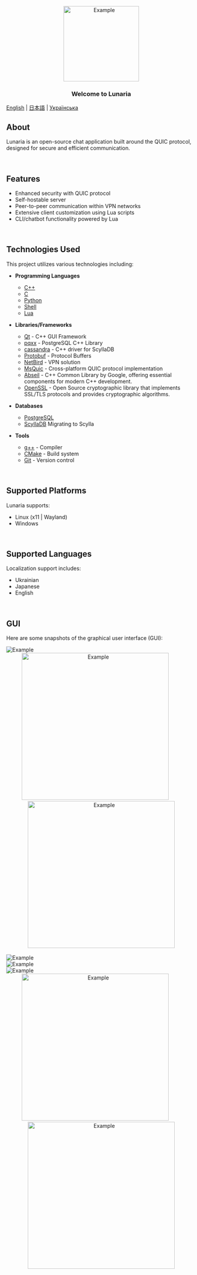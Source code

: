 <p align="center">
  <img src="./github-pages/images/tenor-nibutani.gif" alt="Example" width="200" height="200">
</p>

<h3 align="center">Welcome to Lunaria</h3>

[English](README.md) | [日本語](README_ja.md) | [Українська](README_ua.md)

## About

Lunaria is an open-source chat application built around the QUIC protocol, designed for secure and efficient communication.

<br/>

## Features
- Enhanced security with QUIC protocol
- Self-hostable server
- Peer-to-peer communication within VPN networks
- Extensive client customization using Lua scripts
- CLI/chatbot functionality powered by Lua

<br/>

## Technologies Used
This project utilizes various technologies including:

- **Programming Languages**
  - [C++](https://en.cppreference.com/w/cpp)
  - [C](https://en.cppreference.com/w/c)
  - [Python](https://www.python.org/)
  - [Shell](https://www.gnu.org/software/bash/)
  - [Lua](https://www.lua.org/)

- **Libraries/Frameworks**
  - [Qt](https://www.qt.io/) - C++ GUI Framework
  - [pqxx](https://libpqxx.readthedocs.io/) - PostgreSQL C++ Library
  - [cassandra](https://opensource.docs.scylladb.com/stable/using-scylla/drivers/cql-drivers/scylla-cpp-driver.html) - C++ driver for ScyllaDB
  - [Protobuf](https://developers.google.com/protocol-buffers) - Protocol Buffers
  - [NetBird](https://netbird.io/) - VPN solution
  - [MsQuic](https://github.com/microsoft/msquic) - Cross-platform QUIC protocol implementation
  - [Abseil](https://abseil.io/docs/cpp/quickstart-cmake.html) - C++ Common Library by Google, offering essential components for modern C++ development.
  - [OpenSSL](https://www.openssl.org/) - Open Source cryptographic library that implements SSL/TLS protocols and provides cryptographic algorithms.

- **Databases**
  - [PostgreSQL](https://www.postgresql.org/)
  - [ScyllaDB](https://www.scylladb.com/) Migrating to Scylla

- **Tools**
  - [g++](https://gcc.gnu.org/) - Compiler
  - [CMake](https://cmake.org/) - Build system
  - [Git](https://git-scm.com/) - Version control

<br/>

## Supported Platforms
Lunaria supports:
- Linux (x11 | Wayland)
- Windows

<br/>

## Supported Languages
Localization support includes:
- Ukrainian
- Japanese
- English

<br/>

## GUI

Here are some snapshots of the graphical user interface (GUI):

<img src="./GUI/Server.png" alt="Example">
<br/>
<div align="center">
    <img width=390 src="./GUI/Sign in(1).png" alt="Example">
    &nbsp; &nbsp; &nbsp; &nbsp;
    <img width=390 src="./GUI/Sign up(1).png" alt="Example">
</div>
<br/>
<img src="./GUI/Group 56.png" alt="Example">
<br/>
<img src="./GUI/Group 58.png" alt="Example">
<br/>
<img src="./GUI/Group 57.png" alt="Example">
<br/>
<div align="center">
    <img width=390 src="./GUI/Sign in.png" alt="Example">
    &nbsp; &nbsp; &nbsp; &nbsp;
    <img width=390 src="./GUI/Sign up.png" alt="Example">
</div>
<br/>
